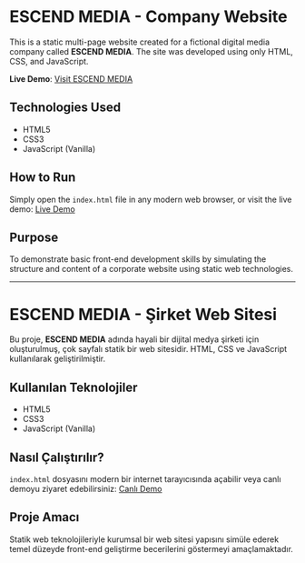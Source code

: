 # ESCEND MEDIA - Company Website

This is a static multi-page website created for a fictional digital media company called **ESCEND MEDIA**. The site was developed using only HTML, CSS, and JavaScript.

**Live Demo**: [Visit ESCEND MEDIA](https://dilarayd.github.io/escend-media-website)

## Technologies Used

- HTML5  
- CSS3  
- JavaScript (Vanilla)

## How to Run

Simply open the `index.html` file in any modern web browser, or visit the live demo: [Live Demo](https://dilarayd.github.io/escend-media-website)

## Purpose

To demonstrate basic front-end development skills by simulating the structure and content of a corporate website using static web technologies.

---

# ESCEND MEDIA - Şirket Web Sitesi

Bu proje, **ESCEND MEDIA** adında hayali bir dijital medya şirketi için oluşturulmuş, çok sayfalı statik bir web sitesidir. HTML, CSS ve JavaScript kullanılarak geliştirilmiştir.

## Kullanılan Teknolojiler

- HTML5  
- CSS3  
- JavaScript (Vanilla)

## Nasıl Çalıştırılır?

`index.html` dosyasını modern bir internet tarayıcısında açabilir veya canlı demoyu ziyaret edebilirsiniz: [Canlı Demo](https://dilarayd.github.io/escend-media-website)

## Proje Amacı

Statik web teknolojileriyle kurumsal bir web sitesi yapısını simüle ederek temel düzeyde front-end geliştirme becerilerini göstermeyi amaçlamaktadır.
